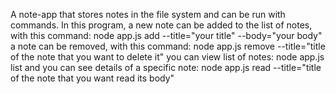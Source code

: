 A note-app that stores notes in the file system and can be run with commands.
In this program, a new note can be added to the list of notes, with this command: node app.js add --title="your title" --body="your body" 
a note can be removed, with this command: node app.js remove --title="title of the note that you want to delete it" 
you can view list of notes: node app.js list 
and you can see details of a specific note: node app.js read --title="title of the note that you want read its body"
